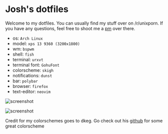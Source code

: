 # Josh's dotfiles

Welcome to my dotfiles. You can usually find my stuff over on /r/unixporn. If you have any questions, feel free to shoot me a [pm](https://reddit.com/u/fatal_squash) over there. 

* os: `Arch Linux`
* model: `xps 13 9360 (3200x1800)`
* wm: `bspwm`
* shell: `fish`
* terminal: `urxvt`
* terminal font: `GohuFont`
* colorscheme: `skigh`
* notifications: `dunst`
* bar: `polybar`
* browser: `firefox`
* text-editor: `neovim`

![screenshot](http://i.imgur.com/bZmR48X.png)

![screenshot](http://imgur.com/u4azWIR.png)

Credit for my colorschemes goes to dkeg. Go check out his [github](https://github.com/dkeg/crayolo) for some great colorscheme 



